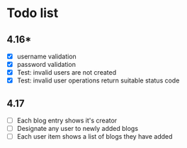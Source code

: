 # Todo list

## 4.16*
- [x] username validation
- [x] password validation
- [x] Test: invalid users are not created
- [x] Test: invalid user operations return suitable status code

## 4.17
- [ ] Each blog entry shows it's creator
- [ ] Designate any user to newly added blogs
- [ ] Each user item shows a list of blogs they have added